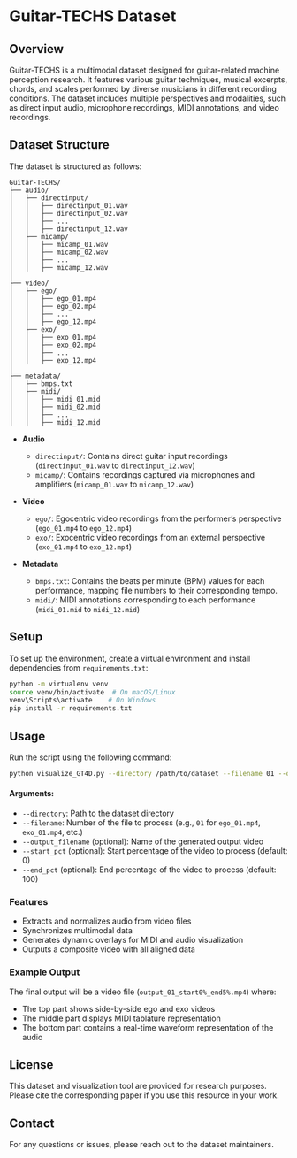 # Guitar-TECHS Dataset

## Overview

Guitar-TECHS is a multimodal dataset designed for guitar-related machine perception research. It features various guitar techniques, musical excerpts, chords, and scales performed by diverse musicians in different recording conditions. The dataset includes multiple perspectives and modalities, such as direct input audio, microphone recordings, MIDI annotations, and video recordings.

## Dataset Structure

The dataset is structured as follows:

```
Guitar-TECHS/
├── audio/
│   ├── directinput/
│   │   ├── directinput_01.wav
│   │   ├── directinput_02.wav
│   │   ├── ...
│   │   ├── directinput_12.wav
│   ├── micamp/
│   │   ├── micamp_01.wav
│   │   ├── micamp_02.wav
│   │   ├── ...
│   │   ├── micamp_12.wav
│
├── video/
│   ├── ego/
│   │   ├── ego_01.mp4
│   │   ├── ego_02.mp4
│   │   ├── ...
│   │   ├── ego_12.mp4
│   ├── exo/
│   │   ├── exo_01.mp4
│   │   ├── exo_02.mp4
│   │   ├── ...
│   │   ├── exo_12.mp4
│
├── metadata/
│   ├── bmps.txt
│   ├── midi/
│   │   ├── midi_01.mid
│   │   ├── midi_02.mid
│   │   ├── ...
│   │   ├── midi_12.mid
```

- **Audio**

  - `directinput/`: Contains direct guitar input recordings (`directinput_01.wav` to `directinput_12.wav`)
  - `micamp/`: Contains recordings captured via microphones and amplifiers (`micamp_01.wav` to `micamp_12.wav`)

- **Video**

  - `ego/`: Egocentric video recordings from the performer’s perspective (`ego_01.mp4` to `ego_12.mp4`)
  - `exo/`: Exocentric video recordings from an external perspective (`exo_01.mp4` to `exo_12.mp4`)

- **Metadata**

  - `bmps.txt`: Contains the beats per minute (BPM) values for each performance, mapping file numbers to their corresponding tempo.
  - `midi/`: MIDI annotations corresponding to each performance (`midi_01.mid` to `midi_12.mid`)

## Setup

To set up the environment, create a virtual environment and install dependencies from `requirements.txt`:

```sh
python -m virtualenv venv
source venv/bin/activate  # On macOS/Linux
venv\Scripts\activate    # On Windows
pip install -r requirements.txt
```

## Usage

Run the script using the following command:

```sh
python visualize_GT4D.py --directory /path/to/dataset --filename 01 --output_filename output_01_start0%_end5%.mp4 --start_pct 0 --end_pct 100
```

#### Arguments:

- `--directory`: Path to the dataset directory
- `--filename`: Number of the file to process (e.g., `01` for `ego_01.mp4`, `exo_01.mp4`, etc.)
- `--output_filename` (optional): Name of the generated output video
- `--start_pct` (optional): Start percentage of the video to process (default: 0)
- `--end_pct` (optional): End percentage of the video to process (default: 100)

### Features

- Extracts and normalizes audio from video files
- Synchronizes multimodal data
- Generates dynamic overlays for MIDI and audio visualization
- Outputs a composite video with all aligned data

### Example Output

The final output will be a video file (`output_01_start0%_end5%.mp4`) where:

- The top part shows side-by-side ego and exo videos
- The middle part displays MIDI tablature representation
- The bottom part contains a real-time waveform representation of the audio

## License

This dataset and visualization tool are provided for research purposes. Please cite the corresponding paper if you use this resource in your work.

## Contact

For any questions or issues, please reach out to the dataset maintainers.

